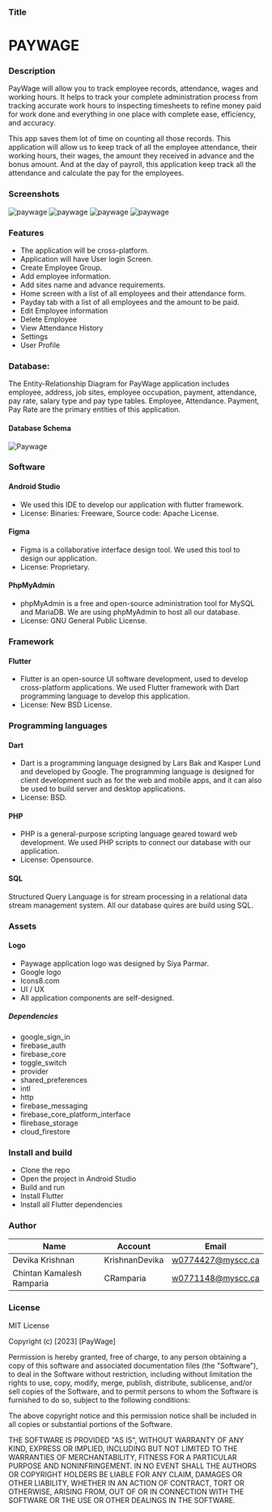 
### Title

# **PAYWAGE**

### Description
PayWage will allow you to track employee records, attendance, wages and working hours. 
It helps to track your complete administration process from tracking accurate work hours to inspecting timesheets 
to refine money paid for work done and everything in one place with complete ease, efficiency, and accuracy.

This app saves them lot of time on counting all those records. This application will allow us to keep track of all the
employee attendance, their working hours, their wages, the amount they received in advance and the bonus amount. 
And at the day of payroll, this application keep track all the attendance and calculate the pay for the employees.


### Screenshots

![paywage](https://github.com/KrishnanDevika/PayWage/blob/development/screenshots/attendance_all.png)
![paywage](https://github.com/KrishnanDevika/PayWage/blob/development/screenshots/create_all.png)
![paywage](https://github.com/KrishnanDevika/PayWage/blob/development/screenshots/payment_all.png)
![paywage](https://github.com/KrishnanDevika/PayWage/blob/development/screenshots/login_all.png)


### Features

* The application will be cross-platform.
* Application will have User login Screen.
* Create Employee Group.
* Add employee information.
* Add sites name and advance requirements.
* Home screen with a list of all employees and their attendance form.
* Payday tab with a list of all employees and the amount to be paid.
* Edit Employee information
* Delete Employee
* View Attendance History
* Settings
* User Profile


### Database:
The Entity-Relationship Diagram for PayWage application includes
employee, address, job sites, employee occupation, payment, attendance, pay rate, salary type 
and pay type tables. Employee, Attendance. 
Payment, Pay Rate are the primary entities of this application.

#### Database Schema
![Paywage](https://github.com/KrishnanDevika/PayWage/blob/development/screenshots/dbSchema.png)



### Software

#### Android Studio
*	We used this IDE to develop our application with flutter framework.
*	License: Binaries: Freeware, Source code: Apache License.

#### Figma
* Figma is a collaborative interface design tool. We used this tool to design our application.
* License: Proprietary.

#### PhpMyAdmin
*	phpMyAdmin is a free and open-source administration tool for MySQL and MariaDB. We are using phpMyAdmin to host all our database.
*	License: GNU General Public License.

### Framework
#### Flutter
* Flutter is an open-source UI software development, used to develop cross-platform applications. 
We used Flutter framework with Dart programming language to develop this application.
* License: New BSD License.

### Programming languages
#### Dart
* Dart is a programming language designed by Lars Bak and Kasper Lund and developed by Google. 
The programming language is designed for client development such as for the web and mobile apps, 
and it can also be used to build server and desktop applications. 
* License: BSD.

#### PHP
* PHP is a general-purpose scripting language geared toward web development. We used PHP scripts to connect our database with our application.
* License: Opensource.

#### SQL
Structured Query Language is for stream processing in a relational data stream management system. 
All our database quires are build using SQL.

### Assets
#### Logo
*	Paywage application logo was designed by Siya Parmar.   
*	Google logo
*	Icons8.com
*	UI / UX
*	All application components are self-designed.


##### Dependencies
* google_sign_in
* firebase_auth
* firebase_core
* toggle_switch
* provider
* shared_preferences
* intl
* http
* firebase_messaging
* firebase_core_platform_interface
* flirebase_storage
* cloud_firestore


### Install and build

* Clone the repo
* Open the project in Android Studio
* Build and run
* Install Flutter
* Install all Flutter dependencies


### Author

| 		Name      |     Account    |      Email         |
| ---------------- | ------------- | ------------------ |
| Devika Krishnan | KrishnanDevika |  w0774427@myscc.ca |
| Chintan Kamalesh Ramparia | CRamparia | w0771148@myscc.ca |



### License

MIT License

Copyright (c) [2023] [PayWage]

Permission is hereby granted, free of charge, to any person obtaining a copy
of this software and associated documentation files (the "Software"), to deal
in the Software without restriction, including without limitation the rights
to use, copy, modify, merge, publish, distribute, sublicense, and/or sell
copies of the Software, and to permit persons to whom the Software is
furnished to do so, subject to the following conditions:

The above copyright notice and this permission notice shall be included in all
copies or substantial portions of the Software.

THE SOFTWARE IS PROVIDED "AS IS", WITHOUT WARRANTY OF ANY KIND, EXPRESS OR
IMPLIED, INCLUDING BUT NOT LIMITED TO THE WARRANTIES OF MERCHANTABILITY,
FITNESS FOR A PARTICULAR PURPOSE AND NONINFRINGEMENT. IN NO EVENT SHALL THE
AUTHORS OR COPYRIGHT HOLDERS BE LIABLE FOR ANY CLAIM, DAMAGES OR OTHER
LIABILITY, WHETHER IN AN ACTION OF CONTRACT, TORT OR OTHERWISE, ARISING FROM,
OUT OF OR IN CONNECTION WITH THE SOFTWARE OR THE USE OR OTHER DEALINGS IN THE
SOFTWARE.




